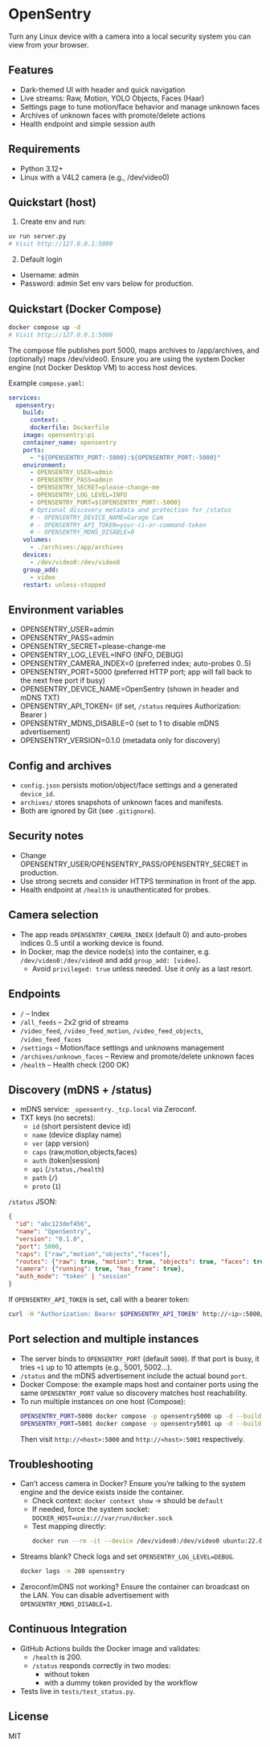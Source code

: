 OpenSentry
===========

Turn any Linux device with a camera into a local security system you can view from your browser.

Features
--------
- Dark-themed UI with header and quick navigation
- Live streams: Raw, Motion, YOLO Objects, Faces (Haar)
- Settings page to tune motion/face behavior and manage unknown faces
- Archives of unknown faces with promote/delete actions
- Health endpoint and simple session auth

Requirements
------------
- Python 3.12+
- Linux with a V4L2 camera (e.g., /dev/video0)

Quickstart (host)
-----------------
1) Create env and run:
```bash
uv run server.py
# Visit http://127.0.0.1:5000
```

2) Default login
- Username: admin
- Password: admin
Set env vars below for production.

Quickstart (Docker Compose)
---------------------------
```bash
docker compose up -d
# Visit http://127.0.0.1:5000
```

The compose file publishes port 5000, maps archives to /app/archives, and (optionally) maps /dev/video0. Ensure you are using the system Docker engine (not Docker Desktop VM) to access host devices.

Example `compose.yaml`:

```yaml
services:
  opensentry:
    build:
      context: .
      dockerfile: Dockerfile
    image: opensentry:pi
    container_name: opensentry
    ports:
      - "${OPENSENTRY_PORT:-5000}:${OPENSENTRY_PORT:-5000}"
    environment:
      - OPENSENTRY_USER=admin
      - OPENSENTRY_PASS=admin
      - OPENSENTRY_SECRET=please-change-me
      - OPENSENTRY_LOG_LEVEL=INFO
      - OPENSENTRY_PORT=${OPENSENTRY_PORT:-5000}
      # Optional discovery metadata and protection for /status
      # - OPENSENTRY_DEVICE_NAME=Garage Cam
      # - OPENSENTRY_API_TOKEN=your-ci-or-command-token
      # - OPENSENTRY_MDNS_DISABLE=0
    volumes:
      - ./archives:/app/archives
    devices:
      - /dev/video0:/dev/video0
    group_add:
      - video
    restart: unless-stopped
```

Environment variables
---------------------
- OPENSENTRY_USER=admin
- OPENSENTRY_PASS=admin
- OPENSENTRY_SECRET=please-change-me
- OPENSENTRY_LOG_LEVEL=INFO  (INFO, DEBUG)
- OPENSENTRY_CAMERA_INDEX=0  (preferred index; auto-probes 0..5)
- OPENSENTRY_PORT=5000       (preferred HTTP port; app will fall back to the next free port if busy)
- OPENSENTRY_DEVICE_NAME=OpenSentry  (shown in header and mDNS TXT)
- OPENSENTRY_API_TOKEN=      (if set, `/status` requires Authorization: Bearer <token>)
- OPENSENTRY_MDNS_DISABLE=0  (set to 1 to disable mDNS advertisement)
- OPENSENTRY_VERSION=0.1.0   (metadata only for discovery)

Config and archives
-------------------
- `config.json` persists motion/object/face settings and a generated `device_id`.
- `archives/` stores snapshots of unknown faces and manifests.
- Both are ignored by Git (see `.gitignore`).

Security notes
--------------
- Change OPENSENTRY_USER/OPENSENTRY_PASS/OPENSENTRY_SECRET in production.
- Use strong secrets and consider HTTPS termination in front of the app.
- Health endpoint at `/health` is unauthenticated for probes.

Camera selection
----------------
- The app reads `OPENSENTRY_CAMERA_INDEX` (default 0) and auto-probes indices 0..5 until a working device is found.
- In Docker, map the device node(s) into the container, e.g. `/dev/video0:/dev/video0` and add `group_add: [video]`.
  - Avoid `privileged: true` unless needed. Use it only as a last resort.

Endpoints
---------
- `/` – Index
- `/all_feeds` – 2x2 grid of streams
- `/video_feed`, `/video_feed_motion`, `/video_feed_objects`, `/video_feed_faces`
- `/settings` – Motion/face settings and unknowns management
- `/archives/unknown_faces` – Review and promote/delete unknown faces
- `/health` – Health check (200 OK)

Discovery (mDNS + /status)
---------------------------
- mDNS service: `_opensentry._tcp.local` via Zeroconf.
- TXT keys (no secrets):
  - `id` (short persistent device id)
  - `name` (device display name)
  - `ver` (app version)
  - `caps` (raw,motion,objects,faces)
  - `auth` (token|session)
  - `api` (`/status,/health`)
  - `path` (`/`)
  - `proto` (`1`)

`/status` JSON:
```json
{
  "id": "abc123def456",
  "name": "OpenSentry",
  "version": "0.1.0",
  "port": 5000,
  "caps": ["raw","motion","objects","faces"],
  "routes": {"raw": true, "motion": true, "objects": true, "faces": true},
  "camera": {"running": true, "has_frame": true},
  "auth_mode": "token" | "session"
}
```

If `OPENSENTRY_API_TOKEN` is set, call with a bearer token:
```bash
curl -H "Authorization: Bearer $OPENSENTRY_API_TOKEN" http://<ip>:5000/status
```

Port selection and multiple instances
-------------------------------------
- The server binds to `OPENSENTRY_PORT` (default `5000`). If that port is busy, it tries `+1` up to 10 attempts (e.g., 5001, 5002...).
- `/status` and the mDNS advertisement include the actual bound `port`.
- Docker Compose: the example maps host and container ports using the same `OPENSENTRY_PORT` value so discovery matches host reachability.
- To run multiple instances on one host (Compose):
  ```bash
  OPENSENTRY_PORT=5000 docker compose -p opensentry5000 up -d --build
  OPENSENTRY_PORT=5001 docker compose -p opensentry5001 up -d --build
  ```
  Then visit `http://<host>:5000` and `http://<host>:5001` respectively.

Troubleshooting
---------------
- Can’t access camera in Docker? Ensure you’re talking to the system engine and the device exists inside the container.
  - Check context: `docker context show` → should be `default`
  - If needed, force the system socket: `DOCKER_HOST=unix:///var/run/docker.sock`
  - Test mapping directly:
    ```bash
    docker run --rm -it --device /dev/video0:/dev/video0 ubuntu:22.04 ls -l /dev/video0
    ```
- Streams blank? Check logs and set `OPENSENTRY_LOG_LEVEL=DEBUG`.
  ```bash
  docker logs -n 200 opensentry
  ```
- Zeroconf/mDNS not working? Ensure the container can broadcast on the LAN. You can disable advertisement with `OPENSENTRY_MDNS_DISABLE=1`.

Continuous Integration
----------------------
- GitHub Actions builds the Docker image and validates:
  - `/health` is 200.
  - `/status` responds correctly in two modes:
    - without token
    - with a dummy token provided by the workflow
- Tests live in `tests/test_status.py`.

License
-------
MIT

